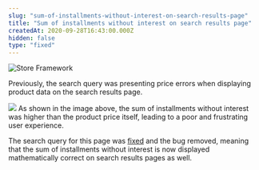 ```yaml
---
slug: "sum-of-installments-without-interest-on-search-results-page"
title: "Sum of installments without interest on search results page"
createdAt: 2020-09-28T16:43:00.000Z
hidden: false
type: "fixed"
---
```


![Store Framework](https://img.shields.io/badge/-Store%20Framework-red) 

Previously, the search query was presenting price errors when displaying product data on the search results page.

![](https://cdn.jsdelivr.net/gh/vtexdocs/dev-portal-content@readme-docs/docs/release-notes/356e86e-installments-bug_13.png)
As shown in the image above, the sum of installments without interest was higher than the product price itself, leading to a poor and frustrating user experience.

The search query for this page was [fixed](https://github.com/vtex-apps/search-resolver/pull/84) and the bug removed, meaning that the sum of installments without interest is now displayed mathematically correct on search results pages as well.
